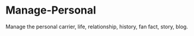 # Manage-Personal
Manage the personal carrier, life, relationship, history, fan fact, story, blog.  
